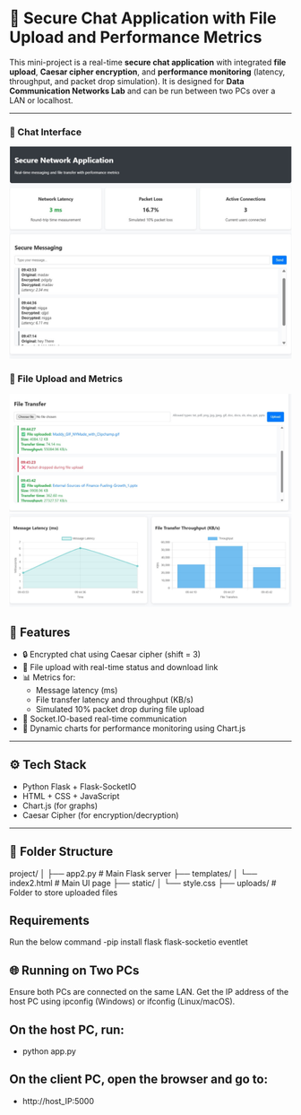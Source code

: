 # 🔐 Secure Chat Application with File Upload and Performance Metrics

This mini-project is a real-time **secure chat application** with integrated **file upload**, **Caesar cipher encryption**, and **performance monitoring** (latency, throughput, and packet drop simulation). It is designed for **Data Communication Networks Lab** and can be run between two PCs over a LAN or localhost.

---
### 💬 Chat Interface
![Chat Screenshot](Screenshot_2025-05-24_094812.jpg)

### 📁 File Upload and Metrics
![File Upload Screenshot](Screenshot_2025-05-24_094624.jpg)
![Metrics](Screenshot_2025-05-24_094854.jpg)

## 📌 Features

- 🔒 Encrypted chat using Caesar cipher (shift = 3)
- 📁 File upload with real-time status and download link
- 📊 Metrics for:
  - Message latency (ms)
  - File transfer latency and throughput (KB/s)
  - Simulated 10% packet drop during file upload
- 📡 Socket.IO-based real-time communication
- 🧮 Dynamic charts for performance monitoring using Chart.js

---

## ⚙️ Tech Stack

- Python Flask + Flask-SocketIO
- HTML + CSS + JavaScript
- Chart.js (for graphs)
- Caesar Cipher (for encryption/decryption)

---

## 📁 Folder Structure
project/
│
├── app2.py # Main Flask server
├── templates/
│ └── index2.html # Main UI page
├── static/
│ └── style.css
├── uploads/ # Folder to store uploaded files

## Requirements
Run the below command
-pip install flask flask-socketio eventlet

## 🌐 Running on Two PCs
Ensure both PCs are connected on the same LAN.
Get the IP address of the host PC using ipconfig (Windows) or ifconfig (Linux/macOS).
## On the host PC, run:
- python app.py
## On the client PC, open the browser and go to:
- http://host_IP:5000


